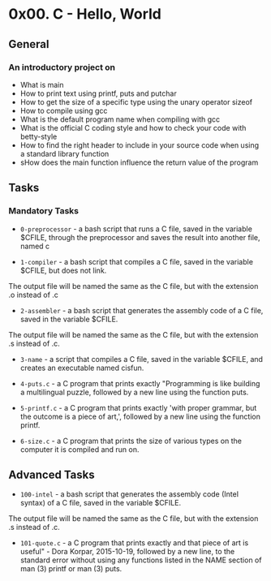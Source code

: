 # 0x00. C - Hello, World

## General

### An introductory project on

* What is main
* How to print text using printf, puts and putchar
* How to get the size of a specific type using the unary operator sizeof
* How to compile using gcc
* What is the default program name when compiling with gcc
* What is the official C coding style and how to check your code with betty-style
* How to find the right header to include in your source code when using a standard library function
* sHow does the main function influence the return value of the program

## Tasks

### Mandatory Tasks

* `0-preprocessor` - a bash script that runs a C file, saved in the variable $CFILE, through the preprocessor and saves the result into another file, named c

* `1-compiler` - a bash script that compiles a C file, saved in the variable $CFILE, but does not link.

The output file will be named the same as the C file, but with the extension .o instead of .c
* `2-assembler` - a bash script that generates the assembly code of a C file, saved in the variable $CFILE.

The output file will be named the same as the C file, but with the extension .s instead of .c.
* `3-name` - a script that compiles a C file, saved in the variable $CFILE, and creates an executable named cisfun.

* `4-puts.c` - a C program that prints exactly "Programming is like building a multilingual puzzle, followed by a new line using the function puts.

* `5-printf.c` - a C program that prints exactly 'with proper grammar, but the outcome is a piece of art,', followed by a new line using the function printf.

* `6-size.c` - a C program that prints the size of various types on the computer it is compiled and run on.

## Advanced Tasks

* `100-intel` - a bash script that generates the assembly code (Intel syntax) of a C file, saved in the variable $CFILE.

The output file will be named the same as the C file, but with the extension .s instead of .c.
* `101-quote.c` - a C program that prints exactly and that piece of art is useful" - Dora Korpar, 2015-10-19, followed by a new line, to the standard error without using any functions listed in the NAME section of man (3) printf or man (3) puts.
